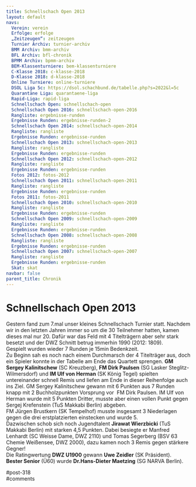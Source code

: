 ```yaml
---
title: Schnellschach Open 2013 
layout: default
navs:
  Verein: verein
  Erfolge: erfolge
  „Zeitzeugen“: zeitzeugen
  Turnier Archiv: turnier-archiv
  BMM Archiv: bmm-archiv
  BFL Archiv: bfl-chronik
  BPMM Archiv: bpmm-archiv
  BEM-Klassenturniere: bem-klassenturniere
  C-Klasse 2018: c-klasse-2018
  D-Klasse 2018: d-klasse-2018
  Online Turniere: online-turniere
  DSOL Liga 5c: https://dsol.schachbund.de/tabelle.php?s=2022&l=5c
  Quarantäne Liga: quarantaene-liga
  Rapid-Liga: rapid-liga
  Schnellschach Open: schnellschach-open
  Schnellschach Open 2016: schnellschach-open-2016
  Rangliste: ergebnisse-runden
  Ergebnisse Runden: ergebnisse-runden-2
  Schnellschach Open 2014: schnellschach-open-2014
  Rangliste: rangliste
  Ergebnisse Runden: ergebnisse-runden
  Schnellschach Open 2013: schnellschach-open-2013
  Rangliste: rangliste
  Ergebnisse Runden: ergebnisse-runden
  Schnellschach Open 2012: schnellschach-open-2012
  Rangliste: rangliste
  Ergebnisse Runden: ergebnisse-runden
  Fotos 2012: fotos-2012
  Schnellschach Open 2011: schnellschach-open-2011
  Rangliste: rangliste
  Ergebnisse Runden: ergebnisse-runden
  Fotos 2011: fotos-2011
  Schnellschach Open 2010: schnellschach-open-2010
  Rangliste: rangliste
  Ergebnisse Runden: ergebnisse-runden
  Schnellschach Open 2009: schnellschach-open-2009
  Rangliste: rangliste
  Ergebnisse Runden: ergebnisse-runden
  Schnellschach Open 2008: schnellschach-open-2008
  Rangliste: rangliste
  Ergebnisse Runden: ergebnisse-runden
  Schnellschach Open 2007: schnellschach-open-2007
  Rangliste: rangliste
  Ergebnisse Runden: ergebnisse-runden
  Skat: skat
navbar: false
parent_title: Chronik
---
```

<div class="post-318 page type-page status-publish hentry" id="post-318">
<h1 class="entry-title">Schnellschach Open 2013</h1>
<div class="entry-content">
<p>Gestern fand zum 7.mal unser kleines Schnellschach Turnier statt. Nachdem wir in den letzten Jahren immer so um die 30 Teilnehmer hatten, kamen dieses mal nur 20. Dafür war das Feld mit 4 Titelträgern aber sehr stark besetzt und der DWZ Schnitt betrug immerhin 1990 (2012: 1809).<br/>
Gespielt wurden wieder 7 Runden je 15min Bedenkzeit.<br/>
Zu Beginn sah es noch nach einem Durchmarsch der 4 Titelträger aus, doch ein Spieler konnte in der Tabelle am Ende das Quartett sprengen. <b class="contentbold">GM Sergey Kalinitschew</b> (SC Kreuzberg), <b class="contentbold">FM Dirk Paulsen</b> (SG Lasker Steglitz-Wilmersdorf) und <b class="contentbold">IM Ulf von Herman</b> (SK König Tegel) spielten untereinander schnell Remis und liefen am Ende in dieser Reihenfolge auch ins Ziel. GM Sergey Kalinitschew gewann mit 6 Punkten aus 7 Runden knapp mit 2 Buchholzpunkten Vorsprung vor  FM Dirk Paulsen. IM Ulf von Herman wurde mit 5 Punkten Dritter, musste aber einen vollen Punkt gegen Sergej Krefenstein (TuS Makkabi Berlin) abgeben.<br/>
FM Jürgen Brustkern (SK Tempelhof) musste insgesamt 3 Niederlagen gegen die drei erstplatzierten einstecken und wurde 5.<br/>
Dazwischen schob sich noch Jugendtalent <b class="contentbold">Jirawat Wierzbicki</b> (TuS Makkabi Berlin) mit starken 4,5 Punkten. Dabei besiegte er Manfred Lenhardt (SC Weisse Dame, DWZ 2110) und Tomas Segerberg (BSV 63 Chemie Weißensee, DWZ 2000), dazu kamen noch 3 Remis gegen stärkere Gegner!<br/>
Die Ratingwertung <strong>DWZ U1900</strong> gewann <strong>Uwe Zeidler</strong> (SK Präsident).<br/>
<strong>Bester Senior</strong> (Ü60) wurde <strong>Dr.Hans-Dieter Maetzing</strong> (SG NARVA Berlin).</p>
</div><!-- .entry-content -->
</div> #post-318 
<div id="comments">
</div> #comments 
